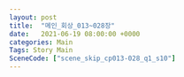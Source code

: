 ```yaml
---
layout: post
title:  "메인_회상_013~028장"
date:   2021-06-19 08:00:00 +0000
categories: Main
Tags: Story Main
SceneCode: ["scene_skip_cp013-028_q1_s10"]
---
```

